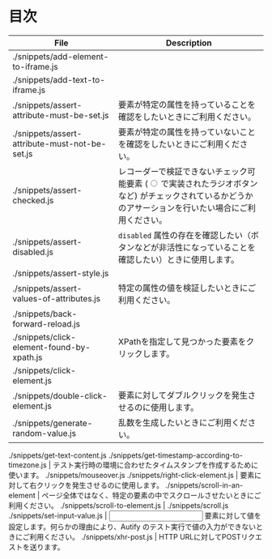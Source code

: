 # 目次

File | Description
---|---
./snippets/add-element-to-iframe.js |
./snippets/add-text-to-iframe.js |
./snippets/assert-attribute-must-be-set.js | 要素が特定の属性を持っていることを確認をしたいときにご利用ください。
./snippets/assert-attribute-must-not-be-set.js | 要素が特定の属性を持っていないことを確認をしたいときにご利用ください。
./snippets/assert-checked.js | レコーダーで検証できないチェック可能要素 (<input type="radio"> で実装されたラジオボタンなど) がチェックされているかどうかのアサーションを行いたい場合にご利用ください。
./snippets/assert-disabled.js |  `disabled` 属性の存在を確認したい（ボタンなどが非活性になっていることを確認したい）ときに使用します。
./snippets/assert-style.js |
./snippets/assert-values-of-attributes.js | 特定の属性の値を検証したいときにご利用ください。
./snippets/back-forward-reload.js |
./snippets/click-element-found-by-xpath.js | XPathを指定して見つかった要素をクリックします。
./snippets/click-element.js |
./snippets/double-click-element.js | 要素に対してダブルクリックを発生させるのに使用します。
./snippets/generate-random-value.js | 乱数を生成したいときにご利用ください。
./snippets/get-text-content.js
./snippets/get-timestamp-according-to-timezone.js | テスト実行時の環境に合わせたタイムスタンプを作成するために使います。
./snippets/mouseover.js
./snippets/right-click-element.js | 要素に対して右クリックを発生させるのに使用します。
./snippets/scroll-in-an-element | ページ全体ではなく、特定の要素の中でスクロールさせたいときにご利用ください。
./snippets/scroll-to-element.js |
./snippets/scroll.js
./snippets/set-input-value.js | <input> 要素に対して値を設定します。何らかの理由により、Autify のテスト実行で値の入力ができないときにご利用ください。
./snippets/xhr-post.js | HTTP URLに対してPOSTリクエストを送ります。
